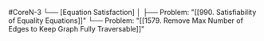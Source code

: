 #CoreN-3
└── [Equation Satisfaction]
    │
    ├── Problem: "[[990. Satisfiability of Equality Equations]]"
    └── Problem: "[[1579. Remove Max Number of Edges to Keep Graph Fully Traversable]]"